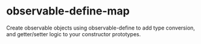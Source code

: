 # observable-define-map
Create observable objects using observable-define to add type conversion, and getter/setter logic to your constructor prototypes.
